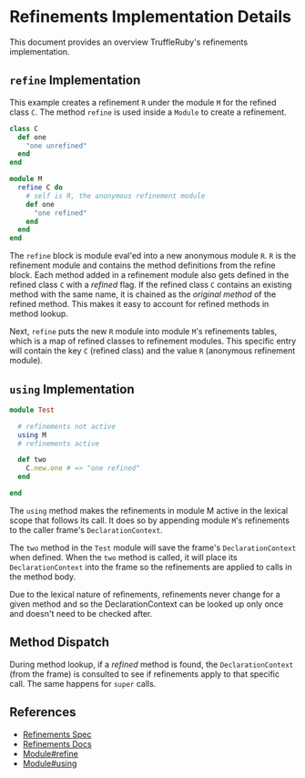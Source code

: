 # Refinements Implementation Details

This document provides an overview TruffleRuby's refinements implementation.

## `refine` Implementation

This example creates a refinement `R` under the module `M` for the refined class `C`.
The method `refine` is used inside a `Module` to create a refinement.

```ruby
class C
  def one
    "one unrefined"
  end
end

module M
  refine C do
    # self is R, the anonymous refinement module
    def one
      "one refined"
    end
  end
end
```

The `refine` block is module eval'ed into a new anonymous module `R`.
`R` is the refinement module and contains the method definitions from the refine block.
Each method added in a refinement module also gets defined in the refined class `C` with a *refined* flag.
If the refined class `C` contains an existing method with the same name, it is chained as the *original method* of the refined method.
This makes it easy to account for refined methods in method lookup.

Next, `refine` puts the new `R` module into module `M`'s refinements tables, which is a map of refined classes to refinement modules.
This specific entry will contain the key `C` (refined class) and the value `R` (anonymous refinement module).

## `using` Implementation

```ruby
module Test

  # refinements not active
  using M
  # refinements active

  def two
    C.new.one # => "one refined"
  end

end
```

The `using` method makes the refinements in module M active in the lexical scope that follows its call.
It does so by appending module `M`'s refinements to the caller frame's `DeclarationContext`.

The `two` method in the `Test` module will save the frame's `DeclarationContext` when defined.
When the `two` method is called, it will place its `DeclarationContext` into the frame so the refinements are applied to calls in the method body.

Due to the lexical nature of refinements, refinements never change for a given method and
so the DeclarationContext can be looked up only once and doesn't need to be checked after.

## Method Dispatch

During method lookup, if a *refined* method is found, the `DeclarationContext` (from the frame)
is consulted to see if refinements apply to that specific call.
The same happens for `super` calls.

## References
- [Refinements Spec](https://bugs.ruby-lang.org/projects/ruby-trunk/wiki/RefinementsSpec)
- [Refinements Docs](https://ruby-doc.org/core-2.3.0/doc/syntax/refinements_rdoc.html)
- [Module#refine](https://ruby-doc.org/core-2.3.0/Module.html#method-i-refine)
- [Module#using](https://ruby-doc.org/core-2.3.0/Module.html#method-i-using)
